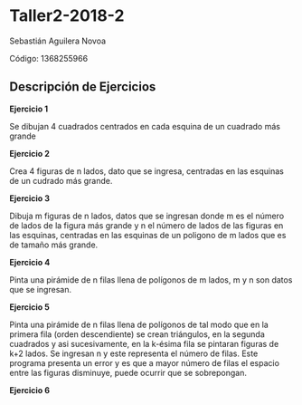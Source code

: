 # Taller2-2018-2
Sebastián Aguilera Novoa

Código: 1368255966

## Descripción de Ejercicios

**Ejercicio 1**

Se dibujan 4 cuadrados centrados en cada esquina de un cuadrado más grande

**Ejercicio 2**

Crea 4 figuras de n lados, dato que se ingresa, centradas en las esquinas de un cudrado más grande.

**Ejercicio 3**

Dibuja m figuras de n lados, datos que se ingresan donde m es el número de lados de la figura más grande y n el número de lados de las figuras en las esquinas, centradas en las esquinas de un poligono de m lados que es de tamaño más grande.
  
**Ejercicio 4**

Pinta una pirámide de n filas llena de polígonos de m lados, m y n son datos que se ingresan.

**Ejercicio 5**

Pinta una pirámide de n filas llena de polígonos de tal modo que en la primera fila (orden descendiente) se crean triángulos, en la segunda cuadrados y asi sucesivamente, en la k-ésima fila se pintaran figuras de k+2 lados. Se ingresan n y este representa el número de filas. Este programa presenta un error y es que a mayor número de filas el espacio entre las figuras disminuye, puede ocurrir que se sobrepongan.

**Ejercicio 6**

